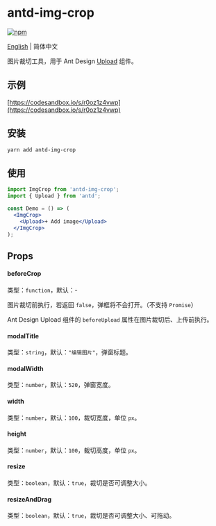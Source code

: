 # antd-img-crop

[![npm](https://img.shields.io/npm/v/antd-img-crop.svg?style=flat-square)](https://www.npmjs.com/package/antd-img-crop)

[English](./README.md) | 简体中文

图片裁切工具，用于 Ant Design [Upload](https://ant.design/components/upload-cn/) 组件。

## 示例

[https://codesandbox.io/s/r0oz1z4vwp](https://codesandbox.io/s/r0oz1z4vwp)

## 安装

```bash
yarn add antd-img-crop
```

## 使用

```jsx harmony
import ImgCrop from 'antd-img-crop';
import { Upload } from 'antd';

const Demo = () => (
  <ImgCrop>
    <Upload>+ Add image</Upload>
  </ImgCrop>
);
```

## Props

#### beforeCrop

类型：`function`，默认：-

图片裁切前执行，若返回 `false`，弹框将不会打开。（不支持 `Promise`）

Ant Design Upload 组件的 `beforeUpload` 属性在图片裁切后、上传前执行。

#### modalTitle

类型：`string`，默认：`"编辑图片"`，弹窗标题。

#### modalWidth

类型：`number`，默认：`520`，弹窗宽度。

#### width

类型：`number`，默认：`100`，裁切宽度，单位 `px`。

#### height

类型：`number`，默认：`100`，裁切高度，单位 `px`。

#### resize

类型：`boolean`，默认：`true`，裁切是否可调整大小。

#### resizeAndDrag

类型：`boolean`，默认：`true`，裁切是否可调整大小、可拖动。
